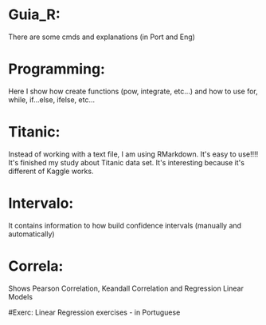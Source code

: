 # Guia_R:

There are some cmds and explanations (in Port and Eng)

# Programming:

Here I show how create functions (pow, integrate, etc...) and how to use for, while, if...else, ifelse, etc...

# Titanic:

Instead of working with a text file, I am using RMarkdown. It's easy to use!!!!
It's finished my study about Titanic data set. It's interesting because it's different of Kaggle works.

# Intervalo:

It contains information to how build confidence intervals (manually and automatically)

# Correla:

Shows Pearson Correlation, Keandall Correlation and Regression Linear Models

#Exerc:
Linear Regression exercises - in Portuguese